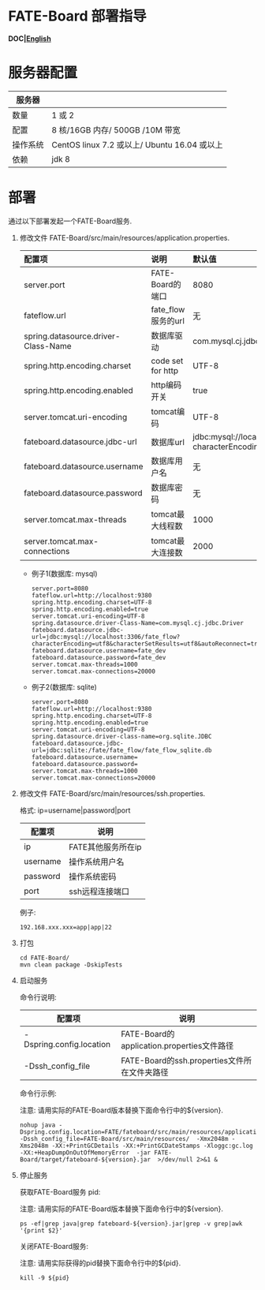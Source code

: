 

#                      **FATE-Board 部署指导**

**DOC|[English](./FATE-Board_deploy_guide_EN.md)**

# 服务器配置

| 服务器   |                                              |
| -------- | -------------------------------------------- |
| 数量     | 1 或 2                                       |
| 配置     | 8 核/16GB 内存/ 500GB /10M 带宽              |
| 操作系统 | CentOS linux 7.2 或以上/ Ubuntu 16.04 或以上 |
| 依赖     | jdk 8                                        |



# 部署

通过以下部署发起一个FATE-Board服务.

1. 修改文件 FATE-Board/src/main/resources/application.properties.

   | 配置项                              | 说明               | 默认值                                                       |
   | :---------------------------------- | :----------------- | :----------------------------------------------------------- |
   | server.port                         | FATE-Board的端口   | 8080                                                         |
   | fateflow.url                        | fate_flow服务的url | 无                                                           |
   | spring.datasource.driver-Class-Name | 数据库驱动         | com.mysql.cj.jdbc.Driver                                     |
   | spring.http.encoding.charset        | code set for http  | UTF-8                                                        |
   | spring.http.encoding.enabled        | http编码开关       | true                                                         |
   | server.tomcat.uri-encoding          | tomcat编码         | UTF-8                                                        |
   | fateboard.datasource.jdbc-url       | 数据库url          | jdbc:mysql://localhost:3306/fate_flow?characterEncoding=utf8&characterSetResults=utf8&autoReconnect=true&failOverReadOnly=false&serverTimezone=GMT%2B8 |
   | fateboard.datasource.username       | 数据库用户名       | 无                                                           |
   | fateboard.datasource.password       | 数据库密码         | 无                                                           |
   | server.tomcat.max-threads           | tomcat最大线程数   | 1000                                                         |
   | server.tomcat.max-connections       | tomcat最大连接数   | 2000                                                         |

   - 例子1(数据库: mysql)

     ```
     server.port=8080
     fateflow.url=http://localhost:9380
     spring.http.encoding.charset=UTF-8
     spring.http.encoding.enabled=true
     server.tomcat.uri-encoding=UTF-8
     spring.datasource.driver-Class-Name=com.mysql.cj.jdbc.Driver
     fateboard.datasource.jdbc-url=jdbc:mysql://localhost:3306/fate_flow?characterEncoding=utf8&characterSetResults=utf8&autoReconnect=true&failOverReadOnly=false&serverTimezone=GMT%2B8
     fateboard.datasource.username=fate_dev
     fateboard.datasource.password=fate_dev
     server.tomcat.max-threads=1000
     server.tomcat.max-connections=20000
     ```

   - 例子2(数据库: sqlite)

     ```
     server.port=8080
     fateflow.url=http://localhost:9380
     spring.http.encoding.charset=UTF-8
     spring.http.encoding.enabled=true
     server.tomcat.uri-encoding=UTF-8
     spring.datasource.driver-class-name=org.sqlite.JDBC
     fateboard.datasource.jdbc-url=jdbc:sqlite:/fate/fate_flow/fate_flow_sqlite.db
     fateboard.datasource.username=
     fateboard.datasource.password=
     server.tomcat.max-threads=1000
     server.tomcat.max-connections=20000
     ```

     

2. 修改文件 FATE-Board/src/main/resources/ssh.properties.

   格式: ip=username|password|port

   | 配置项   | 说明               |
   | -------- | ------------------ |
   | ip       | FATE其他服务所在ip |
   | username | 操作系统用户名     |
   | password | 操作系统密码       |
   | port     | ssh远程连接端口    |

   例子:

   ```
   192.168.xxx.xxx=app|app|22
   ```

3. 打包

   ```
   cd FATE-Board/
   mvn clean package -DskipTests
   ```

4. 启动服务

   命令行说明:

   | 配置项                   | 说明                                         |
   | ------------------------ | -------------------------------------------- |
   | -Dspring.config.location | FATE-Board的application.properties文件路径   |
   | -Dssh_config_file        | FATE-Board的ssh.properties文件所在文件夹路径 |

   命令行示例:

    注意: 请用实际的FATE-Board版本替换下面命令行中的${version}.

   ```
   nohup java -Dspring.config.location=FATE/fateboard/src/main/resources/application.properties -Dssh_config_file=FATE-Board/src/main/resources/  -Xmx2048m -Xms2048m -XX:+PrintGCDetails -XX:+PrintGCDateStamps -Xloggc:gc.log -XX:+HeapDumpOnOutOfMemoryError  -jar FATE-Board/target/fateboard-${version}.jar  >/dev/null 2>&1 &
   ```

5. 停止服务

   获取FATE-Board服务 pid:

    注意: 请用实际的FATE-Board版本替换下面命令行中的${version}.

   ```
   ps -ef|grep java|grep fateboard-${version}.jar|grep -v grep|awk '{print $2}'
   ```

   关闭FATE-Board服务:

    注意: 请用实际获得的pid替换下面命令行中的${pid}.

   ```
   kill -9 ${pid}
   ```
